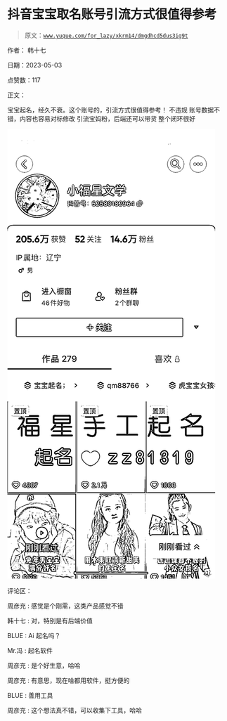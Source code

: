 # 抖音宝宝取名账号引流方式很值得参考

> 原文：[`www.yuque.com/for_lazy/xkrm14/dmgdhcd5dus3ig9t`](https://www.yuque.com/for_lazy/xkrm14/dmgdhcd5dus3ig9t)

作者： 韩十七

日期：2023-05-03

点赞数：117

正文：

宝宝起名，经久不衰。这个账号的，引流方式很值得参考！ 不违规 账号数据不错，内容也容易对标修改 引流宝妈粉，后端还可以带货 整个闭环很好

![](img/329f308ea0c9707f1d225a7d7705833e.png)  

评论区：

周彦充 : 感觉是个刚需，这类产品感觉不错

韩十七 : 对，特别是有后端价值

BLUE : Ai 起名吗？

Mr.冯 : 起名软件

周彦充 : 是个好生意，哈哈

周彦充 : 有意思，现在啥都用软件，挺方便的

BLUE : 善用工具

周彦充 : 这个想法真不错，可以收集下工具，哈哈



